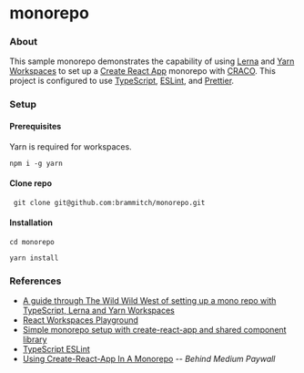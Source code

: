 # monorepo

### About

This sample monorepo demonstrates the capability of using [Lerna](https://github.com/lerna/lerna) and [Yarn](https://github.com/yarnpkg/yarn) [Workspaces](https://classic.yarnpkg.com/en/docs/workspaces) to set up a [Create React App](https://github.com/facebook/create-react-app) monorepo with [CRACO](https://github.com/gsoft-inc/craco). This project is configured to use [TypeScript](https://github.com/microsoft/TypeScript), [ESLint](https://github.com/eslint/eslint), and [Prettier](https://github.com/prettier/prettier).

### Setup

#### Prerequisites

Yarn is required for workspaces.

`npm i -g yarn`

#### Clone repo

` git clone git@github.com:brammitch/monorepo.git`

#### Installation

`cd monorepo`

`yarn install`

### References

- [A guide through The Wild Wild West of setting up a mono repo with TypeScript, Lerna and Yarn Workspaces](https://medium.com/ah-technology/a-guide-through-the-wild-wild-west-of-setting-up-a-mono-repo-with-typescript-lerna-and-yarn-ed6a1e5467a)
- [React Workspaces Playground](https://github.com/react-workspaces/react-workspaces-playground)
- [Simple monorepo setup with create-react-app and shared component library](https://jibin.tech/monorepo-with-create-react-app/)
- [TypeScript ESLint](https://github.com/typescript-eslint/typescript-eslint)
- [Using Create-React-App In A Monorepo](https://medium.com/frontend-digest/using-create-react-app-in-a-monorepo-a4e6f25be7aa) -- _Behind Medium Paywall_
